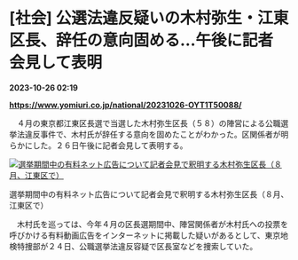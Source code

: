 # [社会] 公選法違反疑いの木村弥生・江東区長、辞任の意向固める…午後に記者会見して表明

**2023-10-26 02:19**

**https://www.yomiuri.co.jp/national/20231026-OYT1T50088/**

　４月の東京都江東区長選で当選した木村弥生区長（５８）の陣営による公職選挙法違反事件で、木村氏が辞任する意向を固めたことがわかった。区関係者が明らかにした。２６日午後に記者会見して表明する。

[![選挙期間中の有料ネット広告について記者会見で釈明する木村弥生区長（８月、江東区で）](https://www.yomiuri.co.jp/media/2023/10/20231026-OYT1I50051-1.jpg)](https://www.yomiuri.co.jp/pluralphoto/20231026-OYT1I50051/)

選挙期間中の有料ネット広告について記者会見で釈明する木村弥生区長（８月、江東区で）

　木村氏を巡っては、今年４月の区長選期間中、陣営関係者が木村氏への投票を呼びかける有料動画広告をインターネットに掲載した疑いがあるとして、東京地検特捜部が２４日、公職選挙法違反容疑で区長室などを捜索していた。